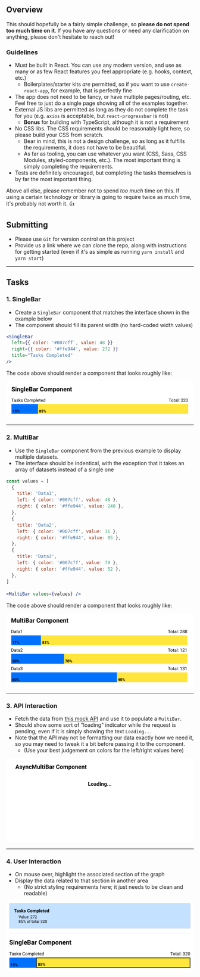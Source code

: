## Overview

This should hopefully be a fairly simple challenge, so **please do not spend too much time on it**. If you have any questions or need any clarification on anything, please don't hesitate to reach out!

### Guidelines

- Must be built in React. You can use any modern version, and use as many or as few React features you feel appropriate (e.g. hooks, context, etc.)
  - Boilerplates/starter kits _are_ permitted, so if you want to use `create-react-app`, for example, that is perfectly fine
- The app does not need to be fancy, or have multiple pages/routing, etc. Feel free to just do a single page showing all of the examples together.
- External JS libs are permitted as long as they do not complete the task for you (e.g. `axios` is acceptable, but `react-progressbar` is not)
  - **Bonus** for building with TypeScript, although it is not a requirement
- No CSS libs. The CSS requirements should be reasonably light here, so please build your CSS from scratch.
  - Bear in mind, this is not a design challenge, so as long as it fulfills the requirements, it does not have to be beautiful.
  - As far as tooling, you can use whatever you want (CSS, Sass, CSS Modules, styled-components, etc.). The most important thing is simply completing the requirements.
- Tests are definitely encouraged, but completing the tasks themselves is by far the most important thing.

Above all else, please remember not to spend _too much_ time on this. If using a certain technology or library is going to require twice as much time, it's probably not worth it. 👍

## Submitting

- Please use `Git` for version control on this project
- Provide us a link where we can clone the repo, along with instructions for getting started (even if it's as simple as running `yarn install` and `yarn start`)

---

## Tasks

### 1. SingleBar

- Create a `SingleBar` component that matches the interface shown in the example below
- The component should fill its parent width (no hard-coded width values)

```jsx
<SingleBar
  left={{ color: '#007cff', value: 48 }}
  right={{ color: '#ffe944', value: 272 }}
  title="Tasks Completed"
/>
```

The code above should render a component that looks roughly like:

![SingleBar](screenshots/01-singlebar.png)

---

### 2. MultiBar

- Use the `SingleBar` component from the previous example to display multiple datasets.
- The interface should be indentical, with the exception that it takes an array of datasets instead of a single one

```jsx
const values = [
  {
    title: 'Data1',
    left: { color: '#007cff', value: 48 },
    right: { color: '#ffe944', value: 240 },
  },
  {
    title: 'Data2',
    left: { color: '#007cff', value: 36 },
    right: { color: '#ffe944', value: 85 },
  },
  {
    title: 'Data3',
    left: { color: '#007cff', value: 79 },
    right: { color: '#ffe944', value: 52 },
  },
]

<MultiBar values={values} />
```

The code above should render a component that looks roughly like:

![MultiBar](screenshots/02-multibar.png)

---

### 3. API Interaction

- Fetch the data from [this mock API](https://gist.githubusercontent.com/gargrave/e2fd3d07d44862a094dabb36137a9187/raw/29f8aef5813e1f67ab12f90617638091561b6b25/mock-api.json) and use it to populate a `MultiBar`.
- Should show some sort of "loading" indicator while the request is pending, even if it is simply showing the text `Loading...`
- Note that the API may not be formatting our data exactly how we need it, so you may need to tweak it a bit before passing it to the component.
  - (Use your best judgement on colors for the left/right values here)

![Async](screenshots/03-async.gif)

---

### 4. User Interaction

- On mouse over, highlight the associated section of the graph
- Display the data related to that section in another area
  - (No strict styling requirements here; it just needs to be clean and readable)

![Interactivity](screenshots/04-interactive.png)
